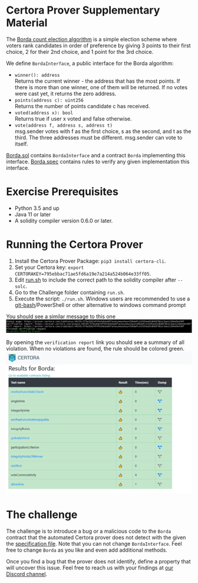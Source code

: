 # Certora Prover Supplementary Material
The [Borda count election algorithm](https://en.wikipedia.org/wiki/Borda_count) is a simple election scheme where voters rank candidates in order of preference by giving 3 points to their first choice, 2 for their 2nd choice, and 1 point for the 3rd choice. 

We define `BordaInterface`, a public interface for the Borda algorithm: 
   * `winner(): address`  
   Returns the current winner - the address that has the most points. If there is more than one winner, one of them will be returned. If no votes were cast yet, it returns the zero address.
   * `points(address c): uint256`  
   Returns the number of points candidate c has received.
   * `voted(address x): bool`  
   Returns true if user x voted and false otherwise.  
   * `vote(address f, address s, address t)`  
   msg.sender votes with f as the first choice, s as the second, and t as the third. The three addresses must be different. msg.sender can vote to itself.

[Borda.sol](Borda.sol) contains `BordaInterface` and a contract `Borda` implementing this interface.
[Borda.spec](Borda.spec) contains rules to verify any given implementation this interface.

# Exercise Prerequisites

   * Python 3.5 and up
   * Java 11 or later
   * A solidity compiler version 0.6.0 or later.

# Running the Certora Prover

1. Install the Certora Prover Package: `pip3 install certora-cli`.
2. Set your Certora key: `export CERTORAKEY=795ebbac71ae5fd6a19e7a214a524b064e33ff05`.
4. Edit [run.sh](run.sh) to include the correct path to the solidity compiler after `--solc`.
5. Go to the Challenge folder containing `run.sh`.
6. Execute the script: `./run.sh`. Windows users are recommended to use a [git-bash](https://gitforwindows.org/)/PowerShell or other alternative to windows command prompt 

You should see a similar message to this one ![success message](success_screenshot.PNG)

By opening the `verification report` link you should see a summary of all violation. When no violations are found, the rule should be colored green.
![green screen](green_verification_report.PNG)

# The challenge

The challenge is to introduce a bug or a malicious code to the `Borda` contract that the automated Certora prover does not detect with the given the [specification file](Borda.spec). Note that you can not change `BordaInterface`. Feel free to change `Borda` as you like and even add additional methods. 

Once you find a bug that the prover does not identify, define a property that will uncover this issue. 
Feel free to reach us with your findings at [our Discord channel](https://discord.gg/r8vCMa7ReB).
 